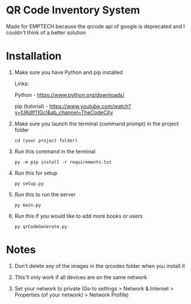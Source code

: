 # QR Code Inventory System

Made for EMPTECH because the qrcode api of google is deprecated and I couldn't think of a better solution

# Installation

1. Make sure you have Python and pip installed

   Links:

   Python - https://www.python.org/downloads/

   pip (tutorial) - https://www.youtube.com/watch?v=fJKdIf11GcI&ab_channel=TheCodeCity

2) Make sure you launch the terminal (command prompt) in the project folder

   ```
   cd (your project folder)
   ```

3) Run this command in the terminal

   ```
   py -m pip install -r requirements.txt
   ```

4) Run this for setup

   ```
   py setup.py
   ```

5) Run this to run the server

   ```
   py main.py
   ```

6) Run this if you would like to add more books or users
   ```
   py qrCodeGenerate.py
   ```

# Notes

1. Don't delete any of the images in the qrcodes folder when you install it

2. This'll only work if all devices are on the same network

3. Set your network to private (Go to settings > Network & Internet > Properties (of your network) > Network Profile)
